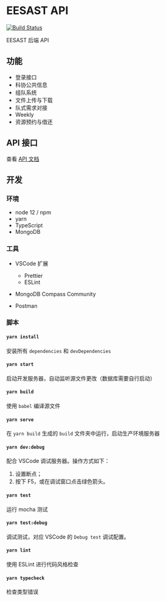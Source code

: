# EESAST API

[![Build Status](https://travis-ci.com/eesast/api.svg?branch=master)](https://travis-ci.com/eesast/api)

EESAST 后端 API

## 功能

- 登录接口
- 科协公共信息
- 组队系统
- 文件上传与下载
- 队式需求对接
- Weekly
- 资源预约与借还

## API 接口

查看 [API 文档](https://eesast.com/api)

## 开发

### 环境

- node 12 / npm
- yarn
- TypeScript
- MongoDB

### 工具

- VSCode 扩展

  - Prettier
  - ESLint

- MongoDB Compass Community

- Postman

### 脚本

#### `yarn install`

安装所有 `dependencies` 和 `devDependencies`

#### `yarn start`

启动开发服务器，自动监听源文件更改（数据库需要自行启动）

#### `yarn build`

使用 `babel` 编译源文件

#### `yarn serve`

在 `yarn build` 生成的 `build` 文件夹中运行，启动生产环境服务器

#### `yarn dev:debug`

配合 VSCode 调试服务器。操作方式如下：

1. 设置断点；
2. 按下 F5，或在调试窗口点击绿色箭头。

#### `yarn test`

运行 mocha 测试

#### `yarn test:debug`

调试测试，对应 VSCode 的 `Debug test` 调试配置。

#### `yarn lint`

使用 ESLint 进行代码风格检查

#### `yarn typecheck`

检查类型错误
